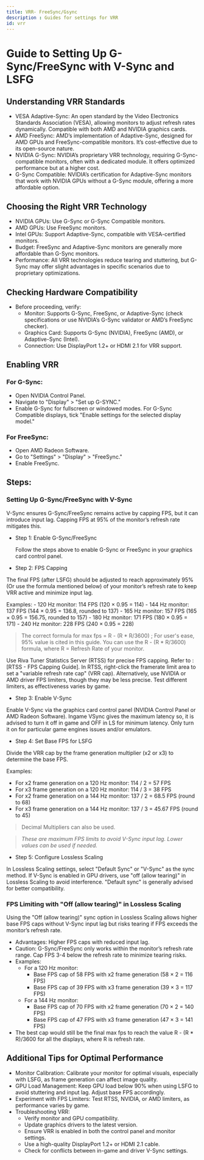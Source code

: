 ```yaml
---
title: VRR- FreeSync/Gsync
description : Guides for settings for VRR
id: vrr
---
```


# Guide to Setting Up G-Sync/FreeSync with V-Sync and LSFG

## Understanding VRR Standards

- VESA Adaptive-Sync: An open standard by the Video Electronics Standards Association (VESA), allowing monitors to adjust refresh rates dynamically. Compatible with both AMD and NVIDIA graphics cards.
- AMD FreeSync: AMD’s implementation of Adaptive-Sync, designed for AMD GPUs and FreeSync-compatible monitors. It’s cost-effective due to its open-source nature.
- NVIDIA G-Sync: NVIDIA’s proprietary VRR technology, requiring G-Sync-compatible monitors, often with a dedicated module. It offers optimized performance but at a higher cost.
- G-Sync Compatible: NVIDIA’s certification for Adaptive-Sync monitors that work with NVIDIA GPUs without a G-Sync module, offering a more affordable option.

## Choosing the Right VRR Technology

- NVIDIA GPUs: Use G-Sync or G-Sync Compatible monitors.
- AMD GPUs: Use FreeSync monitors.
- Intel GPUs: Support Adaptive-Sync, compatible with VESA-certified monitors.
- Budget: FreeSync and Adaptive-Sync monitors are generally more affordable than G-Sync monitors.
- Performance: All VRR technologies reduce tearing and stuttering, but G-Sync may offer slight advantages in specific scenarios due to proprietary optimizations.

## Checking Hardware Compatibility
- Before proceeding, verify:
  - Monitor: Supports G-Sync, FreeSync, or Adaptive-Sync (check specifications or use NVIDIA’s G-Sync validator or AMD’s FreeSync checker).
  - Graphics Card: Supports G-Sync (NVIDIA), FreeSync (AMD), or Adaptive-Sync (Intel).
  - Connection: Use DisplayPort 1.2+ or HDMI 2.1 for VRR support.

## Enabling VRR

### For G-Sync:
- Open NVIDIA Control Panel.
- Navigate to "Display" > "Set up G-SYNC."
- Enable G-Sync for fullscreen or windowed modes. For G-Sync Compatible displays, tick "Enable settings for the selected display model."


### For FreeSync:
- Open AMD Radeon Software.
- Go to "Settings" > "Display" > "FreeSync."
- Enable FreeSync.

## Steps:

### Setting Up G-Sync/FreeSync with V-Sync
  V-Sync ensures G-Sync/FreeSync remains active by capping FPS, but it can introduce input lag. Capping FPS at 95% of the monitor’s refresh rate mitigates this.

  - Step 1: Enable G-Sync/FreeSync

    Follow the steps above to enable G-Sync or FreeSync in your graphics card control panel.

  - Step 2: FPS Capping

  The final FPS (after LSFG) should be adjusted to reach approximately 95% (Or use the formula mentioned below) of your monitor’s refresh rate to keep VRR active and minimize input lag.

  Examples:
    - 120 Hz monitor: 114 FPS (120 × 0.95 = 114)
    - 144 Hz monitor: 137 FPS (144 × 0.95 = 136.8, rounded to 137)
    - 165 Hz monitor: 157 FPS (165 × 0.95 = 156.75, rounded to 157)
    - 180 Hz monitor: 171 FPS (180 × 0.95 = 171)
    - 240 Hz monitor: 228 FPS (240 × 0.95 = 228)

> The correct formula for max fps = R - (R * R/3600) ; For user's ease, 95% value is cited in this guide. You can use the R - (R * R/3600) formula, where R = Refresh Rate of your monitor. 

  Use Riva Tuner Statistics Server (RTSS) for precise FPS capping. Refer to : [RTSS - FPS Capping Guide]. In RTSS, right-click the framerate limit area to set a "variable refresh rate cap" (VRR cap).
  Alternatively, use NVIDIA or AMD driver FPS limiters, though they may be less precise. Test different limiters, as effectiveness varies by game.

  - Step 3: Enable V-Sync

  Enable V-Sync via the graphics card control panel (NVIDIA Control Panel or AMD Radeon Software). 
  Ingame VSync gives the maximum latency so, it is advised to turn it off in game and OFF in LS for minimum latency. Only turn it on for particular game engines issues and/or emulators.


  - Step 4: Set Base FPS for LSFG

  Divide the VRR cap by the frame generation multiplier (x2 or x3) to determine the base FPS.

  Examples:
  - For x2 frame generation on a 120 Hz monitor: 114 / 2 = 57 FPS
  - For x3 frame generation on a 120 Hz monitor: 114 / 3 = 38 FPS
  - For x2 frame generation on a 144 Hz monitor: 137 / 2 = 68.5 FPS (round to 68)
  - For x3 frame generation on a 144 Hz monitor: 137 / 3 = 45.67 FPS (round to 45)

> Decimal Multipliers can also be used.

> *These are maximum FPS limits to avoid V-Sync input lag. Lower values can be used if needed.*

  - Step 5: Configure Lossless Scaling

  In Lossless Scaling settings, select "Default Sync" or "V-Sync" as the sync method.
  If V-Sync is enabled in GPU drivers, use "off (allow tearing)" in Lossless Scaling to avoid interference. "Default sync" is generally advised for better compatibility.

### FPS Limiting with "Off (allow tearing)" in Lossless Scaling
  Using the "Off (allow tearing)" sync option in Lossless Scaling allows higher base FPS caps without V-Sync input lag but risks tearing if FPS exceeds the monitor’s refresh rate.

  - Advantages: Higher FPS caps with reduced input lag.
  - Caution: G-Sync/FreeSync only works within the monitor’s refresh rate range. Cap FPS 3-4 below the refresh rate to minimize tearing risks.
  - Examples:
    - For a 120 Hz monitor:
      - Base FPS cap of 58 FPS with x2 frame generation (58 × 2 = 116 FPS)
      - Base FPS cap of 39 FPS with x3 frame generation (39 × 3 = 117 FPS)
    - For a 144 Hz monitor:
      - Base FPS cap of 70 FPS with x2 frame generation (70 × 2 = 140 FPS)
      - Base FPS cap of 47 FPS with x3 frame generation (47 × 3 = 141 FPS)
  - The best cap would still be the final max fps to reach the value R - (R * R)/3600 for all the displays, where R is refresh rate.

## Additional Tips for Optimal Performance

- Monitor Calibration: Calibrate your monitor for optimal visuals, especially with LSFG, as frame generation can affect image quality.
- GPU Load Management: Keep GPU load below 90% when using LSFG to avoid stuttering and input lag. Adjust base FPS accordingly.
- Experiment with FPS Limiters: Test RTSS, NVIDIA, or AMD limiters, as performance varies by game.
- Troubleshooting VRR:
  - Verify monitor and GPU compatibility.
  - Update graphics drivers to the latest version.
  - Ensure VRR is enabled in both the control panel and monitor settings.
  - Use a high-quality DisplayPort 1.2+ or HDMI 2.1 cable.
  - Check for conflicts between in-game and driver V-Sync settings.
